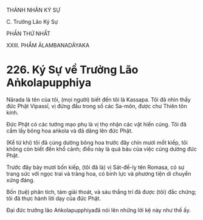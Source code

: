 THÁNH NHÂN KÝ SỰ

C. Trưởng Lão Ký Sự

PHẦN THỨ NHẤT

XXIII. PHẨM ĀLAMBANADĀYAKA

# 226. Ký Sự về Trưởng Lão Aṅkolapupphiya

Nārada là tên của tôi, (mọi người) biết đến tôi là Kassapa. Tôi đã nhìn thấy đức Phật Vipassī, vị đứng đầu trong số các Sa-môn, được chư Thiên tôn kính.

Đức Phật có các tướng mạo phụ là vị thọ nhận các vật hiến cúng. Tôi đã cầm lấy bông hoa aṅkola và đã dâng lên đức Phật.

(Kể từ khi) tôi đã cúng dường bông hoa trước đây chín mươi mốt kiếp, tôi không còn biết đến khổ cảnh; điều này là quả báu của việc cúng dường đức Phật.

Trước đây bảy mươi bốn kiếp, (tôi đã là) vị Sát-đế-lỵ tên Romasa, có sự trang sức với ngọc trai và tràng hoa, có binh lực và phương tiện di chuyển xứng đáng.

Bốn (tuệ) phân tích, tám giải thoát, và sáu thắng trí đã được (tôi) đắc chứng; tôi đã thực hành lời dạy của đức Phật.

Đại đức trưởng lão Aṅkolapupphiyađã nói lên những lời kệ này như thế ấy.

